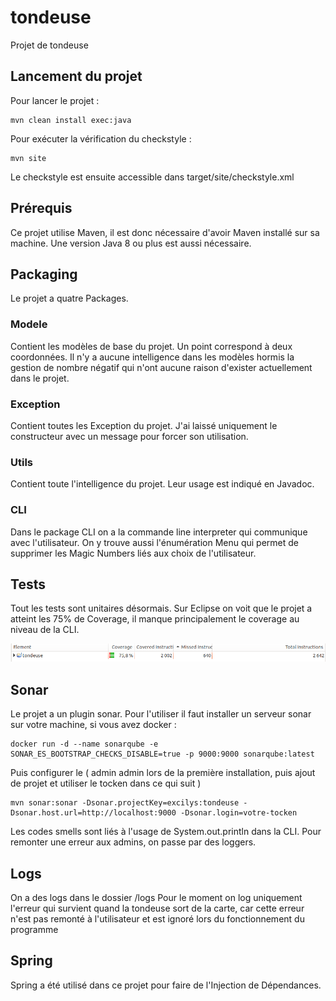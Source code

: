 # tondeuse
Projet de tondeuse

## Lancement du projet
Pour lancer le projet :

    mvn clean install exec:java


Pour exécuter la vérification du checkstyle :

    mvn site


Le checkstyle est ensuite accessible dans target/site/checkstyle.xml

## Prérequis
Ce projet utilise Maven, il est donc nécessaire d'avoir Maven installé sur sa machine.
Une version Java 8 ou plus est aussi nécessaire.

## Packaging
Le projet a quatre Packages.
### Modele
Contient les modèles de base du projet.
Un point correspond à deux coordonnées.
Il n'y a aucune intelligence dans les modèles hormis la gestion de nombre négatif qui n'ont aucune raison d'exister actuellement dans le projet.
### Exception
Contient toutes les Exception du projet. J'ai laissé uniquement le constructeur avec un message pour forcer son utilisation.
### Utils
Contient toute l'intelligence du projet. Leur usage est indiqué en Javadoc.
### CLI
Dans le package CLI on a la commande line interpreter qui communique avec l'utilisateur.
On y trouve aussi l'énumération Menu qui permet de supprimer les Magic Numbers liés aux choix de l'utilisateur. 

## Tests
Tout les tests sont unitaires désormais.
Sur Eclipse on voit que le projet a atteint les 75% de Coverage, il manque principalement le coverage au niveau de la CLI.

![Tests Eclipse](https://github.com/poclys/tondeuse/blob/main/readMe/testsCouverture.png)

## Sonar
Le projet a un plugin sonar. Pour l'utiliser il faut installer un serveur sonar sur votre machine, si vous avez docker :

    docker run -d --name sonarqube -e SONAR_ES_BOOTSTRAP_CHECKS_DISABLE=true -p 9000:9000 sonarqube:latest

Puis configurer le ( admin admin lors de la première installation, puis ajout de projet et utiliser le tocken dans ce qui suit )


    mvn sonar:sonar -Dsonar.projectKey=excilys:tondeuse -Dsonar.host.url=http://localhost:9000 -Dsonar.login=votre-tocken

Les codes smells sont liés à l'usage de System.out.println dans la CLI. Pour remonter une erreur aux admins, on passe par des loggers.

## Logs

On a des logs dans le dossier /logs
Pour le moment on log uniquement l'erreur qui survient quand la tondeuse sort de la carte, car cette erreur n'est pas
remonté à l'utilisateur et est ignoré lors du fonctionnement du programme

## Spring

Spring a été utilisé dans ce projet pour faire de l'Injection de Dépendances.

